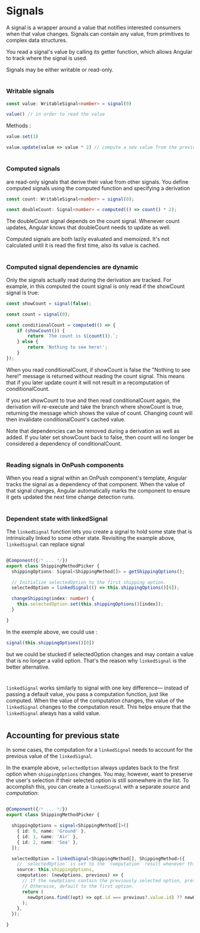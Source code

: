# Signals

A signal is a wrapper around a value that notifies interested consumers when that value changes. Signals can contain any value, from primitives to complex data structures.

You read a signal's value by calling its getter function, which allows Angular to track where the signal is used.

Signals may be either writable or read-only.

#
### Writable signals


```typescript
const value: WritableSignal<number> = signal(0)

value() // in order to read the value
```

Methods :

```typescript
value.set(1)

value.update(value => value * 2) // compute a new value from the previous one
```
#
### Computed signals

are read-only signals that derive their value from other signals. You define computed signals using the computed function and specifying a derivation


```typescript
const count: WritableSignal<number> = signal(0);

const doubleCount: Signal<number> = computed(() => count() * 2);
```

The doubleCount signal depends on the count signal. Whenever count updates, Angular knows that doubleCount needs to update as well.

Computed signals are both lazily evaluated and memoized. It's not calculated until it is read the first time, also its value is cached.

#
### Computed signal dependencies are dynamic

Only the signals actually read during the derivation are tracked. For example, in this computed the count signal is only read if the showCount signal is true:

```typescript
const showCount = signal(false);

const count = signal(0);

const conditionalCount = computed(() => {
    if (showCount()) {
        return `The count is ${count()}.`;
    } else {    
        return 'Nothing to see here!';  
    }
});
```


When you read conditionalCount, if showCount is false the "Nothing to see here!" message is returned without reading the count signal. This means that if you later update count it will not result in a recomputation of conditionalCount.

If you set showCount to true and then read conditionalCount again, the derivation will re-execute and take the branch where showCount is true, returning the message which shows the value of count. Changing count will then invalidate conditionalCount's cached value.

Note that dependencies can be removed during a derivation as well as added. If you later set showCount back to false, then count will no longer be considered a dependency of conditionalCount.

#
###  Reading signals in OnPush components

When you read a signal within an OnPush component's template, Angular tracks the signal as a dependency of that component. When the value of that signal changes, Angular automatically marks the component to ensure it gets updated the next time change detection runs.

#
### Dependent state with linkedSignal

The `linkedSignal` function lets you create a signal to hold some state that is intrinsically linked to some other state. Revisiting the example above, `linkedSignal` can replace signal

```typescript

@Component({/* ... */})
export class ShippingMethodPicker {
  shippingOptions: Signal<ShippingMethod[]> = getShippingOptions();

  // Initialize selectedOption to the first shipping option.
  selectedOption = linkedSignal(() => this.shippingOptions()[0]);

  changeShipping(index: number) {
    this.selectedOption.set(this.shippingOptions()[index]);
  }

}

```

In the exemple above, we could use :
```typescript
signal(this.shippingOptions()[0])
``` 
but we could be stucked if selectedOption changes and may contain a value that is no longer a valid option.
That's the reason why `linkedSignal` is the better alternative.

#

`linkedSignal` works similarly to signal with one key difference— instead of passing a default value, you pass a computation function, just like computed. When the value of the computation changes, the value of the `linkedSignal` changes to the computation result. This helps ensure that the `linkedSignal` always has a valid value.

#
## Accounting for previous state

In some cases, the computation for a `linkedSignal` needs to account for the previous value of the `linkedSignal`.

In the example above, `selectedOption` always updates back to the first option when `shippingOptions` changes. You may, however, want to preserve the user's selection if their selected option is still somewhere in the list. To accomplish this, you can create a `linkedSignal` with a separate _source_ and _computation_:

```typescript

@Component({/* ... */})
export class ShippingMethodPicker {

  shippingOptions = signal<ShippingMethod[]>([
    { id: 0, name: 'Ground' },
    { id: 1, name: 'Air' },
    { id: 2, name: 'Sea' },
  ]);

  selectedOption = linkedSignal<ShippingMethod[], ShippingMethod>({
    // `selectedOption` is set to the `computation` result whenever this `source` changes.
    source: this.shippingOptions,
    computation: (newOptions, previous) => {
      // If the newOptions contain the previously selected option, preserve that selection.
      // Otherwise, default to the first option.
      return (
        newOptions.find((opt) => opt.id === previous?.value.id) ?? newOptions[0]
      );
    },
  });

}
```
